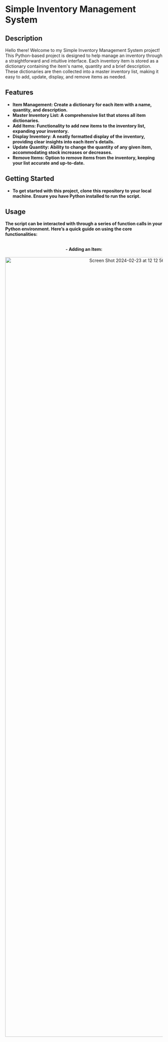 <h1>Simple Inventory Management System</h1>



<h2>Description</h2>
Hello there! Welcome to my Simple Inventory Management System project! This Python-based project is designed to help manage an inventory through a straightforward and intuitive interface. Each inventory item is stored as a dictionary containing the item's name, quantity and a brief description. These dictionaries are then collected into a master inventory list, making it easy to add, update, display, and remove items as needed.
<br />


<h2>Features</h2>

- <b>Item Management: Create a dictionary for each item with a name, quantity, and description.<br /> 
- <b>Master Inventory List: A comprehensive list that stores all item dictionaries.</b>
- <b>Add Items: Functionality to add new items to the inventory list, expanding your inventory.</b>
- <b>Display Inventory: A neatly formatted display of the inventory, providing clear insights into each item's details.</b>
- <b>Update Quantity: Ability to change the quantity of any given item, accommodating stock increases or decreases.</b>
- <b>Remove Items: Option to remove items from the inventory, keeping your list accurate and up-to-date.
</b>

<h2>Getting Started</h2>

- <b>To get started with this project, clone this repository to your local machine. Ensure you have Python installed to run the script.</b> 

<h2>Usage</h2>
The script can be interacted with through a series of function calls in your Python environment. Here’s a quick guide on using the core functionalities:<br />
<br />

<p align="center">
- Adding an Item:</b>
<br />
<br />
<img width="789" alt="Screen Shot 2024-02-23 at 12 12 56 AM" src="https://github.com/jennafrank/Here-we-go-Lets-have-fun/assets/151777956/e7595831-018b-4a35-a23e-5f6991ab0369" height="80%" width="80%">
<br />
<br />
- Displaying the Inventory:</b>
<br />
<br />
<img width="516" alt="Screen Shot 2024-02-23 at 12 12 42 AM" src="https://github.com/jennafrank/Here-we-go-Lets-have-fun/assets/151777956/2e6f05d9-7d8c-4979-822b-207f167cc343"height="80%" width="80%">
<br />
<br />
- Updating an Item's Quantity:</b>
<br />
<br />
<img width="603" alt="Screen Shot 2024-02-23 at 12 12 31 AM" src="https://github.com/jennafrank/Here-we-go-Lets-have-fun/assets/151777956/6a4fd4d0-f7e0-4d9f-a334-06bb53fc56b8"height="80%" width="80%">
<br />
<br />
- Removing an Item:</b>
<br />
<br />
<img width="641" alt="Screen Shot 2024-02-23 at 12 13 16 AM" src="https://github.com/jennafrank/Here-we-go-Lets-have-fun/assets/151777956/c3495b95-a820-4b0d-a750-fefe36564e6b"height="80%" width="80%">
<br />
<br />
<br />

<h2>Contributing</h2>

- <b>Contributions to the Simple Inventory Management System are welcome! Whether it's adding new features, improving existing ones, or fixing bugs, feel free to fork the repository and submit a pull request.</b> 

<h2>License</h2>

- <b>This project is licensed under the MIT License - see the [LICENSE.md](LICENSE.md) file for details.
<br />
<br />
- <b>By utilizing this simple yet effective inventory management system, managing stock levels and item descriptions becomes a breeze. Whether for personal projects, small businesses, or educational purposes, this project provides a solid foundation for inventory management tasks.<br />


>
